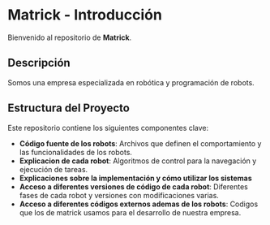 # Matrick - Introducción

Bienvenido al repositorio de **Matrick**.  

## Descripción

Somos una empresa especializada en robótica y programación de robots.

## Estructura del Proyecto

Este repositorio contiene los siguientes componentes clave:

- **Código fuente de los robots**: Archivos que definen el comportamiento y las funcionalidades de los robots.
- **Explicacion de cada robot**: Algoritmos de control para la navegación y ejecución de tareas.
- **Explicaciones sobre la implementación y cómo utilizar los sistemas**
- **Acceso a diferentes versiones de código de cada robot**: Diferentes fases de cada robot y versiones con modificaciones varias.
- **Acceso a diferentes códigos externos ademas de los robots**: Codigos que los de matrick usamos para el desarrollo de nuestra empresa.
